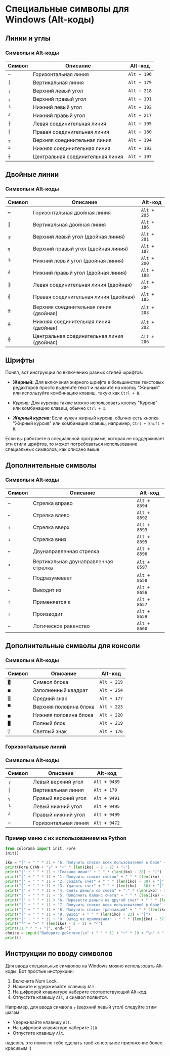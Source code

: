 ﻿# Специальные символы для Windows (Alt-коды)

## Линии и углы

### Символы и Alt-коды

| Символ | Описание | Alt-код     |
|--------|----------|-------------|
| `─`    | Горизонтальная линия | `Alt + 196` |
| `│`    | Вертикальная линия   | `Alt + 179` |
| `┌`    | Верхний левый угол   | `Alt + 218` |
| `┐`    | Верхний правый угол  | `Alt + 191` |
| `└`    | Нижний левый угол    | `Alt + 192` |
| `┘`    | Нижний правый угол   | `Alt + 217` |
| `├`    | Левая соединительная линия | `Alt + 195` |
| `┤`    | Правая соединительная линия | `Alt + 180` |
| `┬`    | Верхняя соединительная линия | `Alt + 194` |
| `┴`    | Нижняя соединительная линия | `Alt + 193` |
| `┼`    | Центральная соединительная линия | `Alt + 197` |

## Двойные линии

### Символы и Alt-коды

| Символ | Описание | Alt-код     |
|--------|----------|-------------|
| `═`    | Горизонтальная двойная линия | `Alt + 205` |
| `║`    | Вертикальная двойная линия   | `Alt + 186` |
| `╔`    | Верхний левый угол (двойная линия) | `Alt + 201` |
| `╗`    | Верхний правый угол (двойная линия) | `Alt + 187` |
| `╚`    | Нижний левый угол (двойная линия)  | `Alt + 200` |
| `╝`    | Нижний правый угол (двойная линия) | `Alt + 188` |
| `╠`    | Левая соединительная линия (двойная) | `Alt + 204` |
| `╣`    | Правая соединительная линия (двойная) | `Alt + 185` |
| `╦`    | Верхняя соединительная линия (двойная) | `Alt + 203` |
| `╩`    | Нижняя соединительная линия (двойная) | `Alt + 202` |
| `╬`    | Центральная соединительная линия (двойная) | `Alt + 206` |

## Шрифты

Понял, вот инструкции по включению разных стилей шрифтов:

- **Жирный:** Для включения жирного шрифта в большинстве текстовых редакторов просто выделите текст и нажмите на кнопку "Жирный" или используйте комбинацию клавиш, такую как `Ctrl + B`.
  
- *Курсив:* Для курсива также можно использовать кнопку "Курсив" или комбинацию клавиш, обычно `Ctrl + I`.
  
- ***Жирный курсив:*** Если нужен жирный курсив, обычно есть кнопка "Жирный курсив" или комбинация клавиш, например, `Ctrl + Shift + B`.

Если вы работаете в специальной программе, которая не поддерживает эти стили шрифтов, то может потребоваться использование специальных символов, как описано выше.
## Дополнительные символы

### Символы и Alt-коды

| Символ | Описание | Alt-код     |
|--------|----------|-------------|
| `→`    | Стрелка вправо      | `Alt + 8594` |
| `←`    | Стрелка влево        | `Alt + 8592` |
| `↑`    | Стрелка вверх        | `Alt + 8593` |
| `↓`    | Стрелка вниз          | `Alt + 8595` |
| `↔`    | Двунаправленная стрелка  | `Alt + 8596` |
| `↕`    | Вертикальная двунаправленная стрелка | `Alt + 8597` |
| `⇒`    | Подразумевает         | `Alt + 8658` |
| `⇐`    | Выводит из          | `Alt + 8656` |
| `⇑`    | Применяется к          | `Alt + 8657` |
| `⇓`    | Производит          | `Alt + 8659` |
| `⇔`    | Логическое равенство     | `Alt + 8660` |

## Дополнительные символы для консоли

### Символы и Alt-коды

| Символ | Описание | Alt-код     |
|--------|----------|-------------|
| `▓`    | Символ блока         | `Alt + 219` |
| `■`    | Заполненный квадрат   | `Alt + 254` |
| `▒`    | Средний знак          | `Alt + 177` |
| `▀`    | Верхняя половина блока | `Alt + 223` |
| `▄`    | Нижняя половина блока  | `Alt + 220` |
| `█`    | Полный блок           | `Alt + 219` |
| `░`    | Светлый знак          | `Alt + 176` |

### Горизонтальные линий

### Символы и Alt-коды

| Символ | Описание                                | Alt-код     |
|--------|-----------------------------------------|-------------|
| `╭`    | Левый верхний угол                     | `Alt + 9489` |
| `│`    | Вертикальная линия                      | `Alt + 179`  |
| `╮`    | Правый верхний угол                    | `Alt + 9491` |
| `╰`    | Левый нижний угол                       | `Alt + 9495` |
| `╯`    | Правый нижний угол                      | `Alt + 9499` |
| `─`    | Горизонтальная линия                    | `Alt + 9472` |

### Пример меню с их использованием на Python

```python
from colorama import init, Fore
init()

iko = "│" + " " * 21 + "6. Получить список всех пользователей в базе" + " " * 8 + "│"
print(Fore.CYAN + "╭" + "─" * (len(iko) - 2 - 2) + "╮")
print("│" + " " * 11 + "Главное меню:" + " " * (len(iko) - 28) + "│")
print("│" + " " * 11 + "1. Получить список счетов" + " " * (len(iko) - 40) + "│")
print("│" + " " * 11 + "2. Создать счет" + " " * (len(iko) - 30) + "│")
print("│" + " " * 11 + "3. Удалить счет" + " " * (len(iko) - 30) + "│")
print("│" + " " * 11 + "4. Снять деньги со счета" + " " * (len(iko) - 39) + "│")
print("│" + " " * 11 + "5. Пополнить баланс счета" + " " * (len(iko) - 40) + "│")
print("│" + " " * 11 + "6. Перевести деньги на другой счет" + " " * (len(iko) - 45 - 4) + "│")
print("│" + " " * 11 + "7. Получить список всех пользователей в базе" + " " * 16 + "│")
print("│" + " " * 11 + "8. Получить список транзакций" + " " * (len(iko) - 44) + "│")
print("│" + " " * 11 + "9. Выход" + " " * (len(iko) - 23) + "│")
print("│" + " " * 11 + "0. Выход из приложения" + " " * (len(iko) - 37) + "│")
print("╰" + "─" * (len(iko) - 2 - 2) + "╯")
print(11 * " " + "|", end='')
choice = input("Выберите действие|\n" + " " * 11 + "─" * 19 + "\n" + " " * 20)
print()
```

## Инструкции по вводу символов

Для ввода специальных символов на Windows можно использовать Alt-коды. Вот простые инструкции:

1. Включите Num Lock.
2. Нажмите и удерживайте клавишу `Alt`.
3. На цифровой клавиатуре наберите соответствующий Alt-код.
4. Отпустите клавишу `Alt`, и символ появится.

Например, для ввода символа `┌` (верхний левый угол) следуйте этим шагам:

- Удерживайте клавишу `Alt`.
- На цифровой клавиатуре наберите `218`.
- Отпустите клавишу `Alt`.

надеюсь это помогло тебе сделать твоё консольное приложение более красивым :)